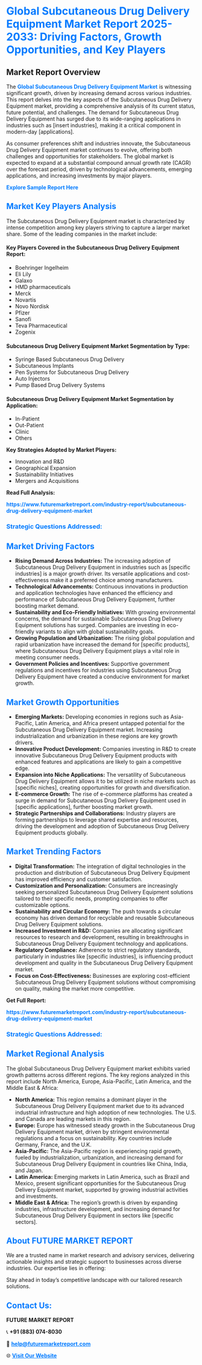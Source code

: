 <h1 style="color: #007BFF;">Global Subcutaneous Drug Delivery Equipment Market Report 2025-2033: Driving Factors, Growth Opportunities, and Key Players</h1>

<section id="overview">
<h2>Market Report Overview</h2>
<p>The <a href="https://www.futuremarketreport.com/industry-report/subcutaneous-drug-delivery-equipment-market" style="color: #007BFF; text-decoration: none;"><strong>Global Subcutaneous Drug Delivery Equipment Market</strong></a> is witnessing significant growth, driven by increasing demand across various industries. This report delves into the key aspects of the Subcutaneous Drug Delivery Equipment market, providing a comprehensive analysis of its current status, future potential, and challenges. The demand for Subcutaneous Drug Delivery Equipment has surged due to its wide-ranging applications in industries such as [insert industries], making it a critical component in modern-day [applications].</p>
<p>As consumer preferences shift and industries innovate, the Subcutaneous Drug Delivery Equipment market continues to evolve, offering both challenges and opportunities for stakeholders. The global market is expected to expand at a substantial compound annual growth rate (CAGR) over the forecast period, driven by technological advancements, emerging applications, and increasing investments by major players.</p>
</section>

<section id="overview">
<p><a href="https://www.futuremarketreport.com/request-sample/reportId=54767" style="color: #007BFF; text-decoration: none;"><strong>Explore Sample Report Here</strong></a></p>
</section>

<section id="key-players">
<h2 style="color: #007BFF;">Market Key Players Analysis</h2>
<p>The Subcutaneous Drug Delivery Equipment market is characterized by intense competition among key players striving to capture a larger market share. Some of the leading companies in the market include:</p>
<h4>Key Players Covered in the Subcutaneous Drug Delivery Equipment Report:</h4>
<ul><li>Boehringer Ingelheim</li><li>Eli Lily</li><li>Galaxo</li><li>HMD pharmaceuticals</li><li>Merck</li><li>Novartis</li><li>Novo Nordisk</li><li>Pfizer</li><li>Sanofi</li><li>Teva Pharmaceutical</li><li>Zogenix</li></ul>
<h4>Subcutaneous Drug Delivery Equipment Market Segmentation by Type:</h4>
<ul><li>Syringe Based Subcutaneous Drug Delivery</li><li>Subcutaneous Implants</li><li>Pen Systems for Subcutaneous Drug Delivery</li><li>Auto Injectors</li><li>Pump Based Drug Delivery Systems</li></ul>

<h4>Subcutaneous Drug Delivery Equipment Market Segmentation by Application:</h4>
<ul><li>In-Patient</li><li>Out-Patient</li><li>Clinic</li><li>Others</li></ul>
<p><strong>Key Strategies Adopted by Market Players:</strong></p>
<ul>
<li>Innovation and R&D</li>
<li>Geographical Expansion</li>
<li>Sustainability Initiatives</li>
<li>Mergers and Acquisitions</li>
</ul>
</section>

<section>
<p><strong>Read Full Analysis: </strong></p><a href="https://www.futuremarketreport.com/industry-report/subcutaneous-drug-delivery-equipment-market" style="color: #007BFF; text-decoration: none;"><strong>https://www.futuremarketreport.com/industry-report/subcutaneous-drug-delivery-equipment-market</strong></a>
<h3 style="color: #007BFF;">Strategic Questions Addressed:</h3>
</section>

<section id="driving-factors">
<h2 style="color: #007BFF;">Market Driving Factors</h2>
<ul>
<li><strong>Rising Demand Across Industries:</strong> The increasing adoption of Subcutaneous Drug Delivery Equipment in industries such as [specific industries] is a major growth driver. Its versatile applications and cost-effectiveness make it a preferred choice among manufacturers.</li>
<li><strong>Technological Advancements:</strong> Continuous innovations in production and application technologies have enhanced the efficiency and performance of Subcutaneous Drug Delivery Equipment, further boosting market demand.</li>
<li><strong>Sustainability and Eco-Friendly Initiatives:</strong> With growing environmental concerns, the demand for sustainable Subcutaneous Drug Delivery Equipment solutions has surged. Companies are investing in eco-friendly variants to align with global sustainability goals.</li>
<li><strong>Growing Population and Urbanization:</strong> The rising global population and rapid urbanization have increased the demand for [specific products], where Subcutaneous Drug Delivery Equipment plays a vital role in meeting consumer needs.</li>
<li><strong>Government Policies and Incentives:</strong> Supportive government regulations and incentives for industries using Subcutaneous Drug Delivery Equipment have created a conducive environment for market growth.</li>
</ul>
</section>

<section id="growth-opportunities">
<h2 style="color: #007BFF;">Market Growth Opportunities</h2>
<ul>
<li><strong>Emerging Markets:</strong> Developing economies in regions such as Asia-Pacific, Latin America, and Africa present untapped potential for the Subcutaneous Drug Delivery Equipment market. Increasing industrialization and urbanization in these regions are key growth drivers.</li>
<li><strong>Innovative Product Development:</strong> Companies investing in R&D to create innovative Subcutaneous Drug Delivery Equipment products with enhanced features and applications are likely to gain a competitive edge.</li>
<li><strong>Expansion into Niche Applications:</strong> The versatility of Subcutaneous Drug Delivery Equipment allows it to be utilized in niche markets such as [specific niches], creating opportunities for growth and diversification.</li>
<li><strong>E-commerce Growth:</strong> The rise of e-commerce platforms has created a surge in demand for Subcutaneous Drug Delivery Equipment used in [specific applications], further boosting market growth.</li>
<li><strong>Strategic Partnerships and Collaborations:</strong> Industry players are forming partnerships to leverage shared expertise and resources, driving the development and adoption of Subcutaneous Drug Delivery Equipment products globally.</li>
</ul>
</section>

<section id="trending-factors">
<h2 style="color: #007BFF;">Market Trending Factors</h2>
<ul>
<li><strong>Digital Transformation:</strong> The integration of digital technologies in the production and distribution of Subcutaneous Drug Delivery Equipment has improved efficiency and customer satisfaction.</li>
<li><strong>Customization and Personalization:</strong> Consumers are increasingly seeking personalized Subcutaneous Drug Delivery Equipment solutions tailored to their specific needs, prompting companies to offer customizable options.</li>
<li><strong>Sustainability and Circular Economy:</strong> The push towards a circular economy has driven demand for recyclable and reusable Subcutaneous Drug Delivery Equipment solutions.</li>
<li><strong>Increased Investment in R&D:</strong> Companies are allocating significant resources to research and development, resulting in breakthroughs in Subcutaneous Drug Delivery Equipment technology and applications.</li>
<li><strong>Regulatory Compliance:</strong> Adherence to strict regulatory standards, particularly in industries like [specific industries], is influencing product development and quality in the Subcutaneous Drug Delivery Equipment market.</li>
<li><strong>Focus on Cost-Effectiveness:</strong> Businesses are exploring cost-efficient Subcutaneous Drug Delivery Equipment solutions without compromising on quality, making the market more competitive.</li>
</ul>
</section>

<section>
<p><strong>Get Full Report: </strong></p><a href="https://www.futuremarketreport.com/industry-report/subcutaneous-drug-delivery-equipment-market" style="color: #007BFF; text-decoration: none;"><strong>https://www.futuremarketreport.com/industry-report/subcutaneous-drug-delivery-equipment-market</strong></a>
<h3 style="color: #007BFF;">Strategic Questions Addressed:</h3>
</section>


<section id="regional-analysis">
<h2 style="color: #007BFF;">Market Regional Analysis</h2>
<p>The global Subcutaneous Drug Delivery Equipment market exhibits varied growth patterns across different regions. The key regions analyzed in this report include North America, Europe, Asia-Pacific, Latin America, and the Middle East & Africa:</p>
<ul>
<li><strong>North America:</strong> This region remains a dominant player in the Subcutaneous Drug Delivery Equipment market due to its advanced industrial infrastructure and high adoption of new technologies. The U.S. and Canada are leading markets in this region.</li>
<li><strong>Europe:</strong> Europe has witnessed steady growth in the Subcutaneous Drug Delivery Equipment market, driven by stringent environmental regulations and a focus on sustainability. Key countries include Germany, France, and the U.K.</li>
<li><strong>Asia-Pacific:</strong> The Asia-Pacific region is experiencing rapid growth, fueled by industrialization, urbanization, and increasing demand for Subcutaneous Drug Delivery Equipment in countries like China, India, and Japan.</li>
<li><strong>Latin America:</strong> Emerging markets in Latin America, such as Brazil and Mexico, present significant opportunities for the Subcutaneous Drug Delivery Equipment market, supported by growing industrial activities and investments.</li>
<li><strong>Middle East & Africa:</strong> The region’s growth is driven by expanding industries, infrastructure development, and increasing demand for Subcutaneous Drug Delivery Equipment in sectors like [specific sectors].</li>
</ul>
</section>

<footer>
<h2 style="color: #007BFF;">About FUTURE MARKET REPORT</h2>
<p>We are a trusted name in market research and advisory services, delivering actionable insights and strategic support to businesses across diverse industries. Our expertise lies in offering:</p>

<p>Stay ahead in today’s competitive landscape with our tailored research solutions.</p>

<h2 style="color: #007BFF;">Contact Us:</h2>
<p><strong>FUTURE MARKET REPORT</strong></p>
<p>📞 <strong>+91 (883) 074-8030</strong></p>
<p>📧 <strong><a href="mailto:help@futuremarketreport.com" style="color: #007BFF;">help@futuremarketreport.com</a></strong></p>
<p>🌐 <strong><a href="https://www.futuremarketreport.com/" style="color: #007BFF;">Visit Our Website</a></strong></p>
</footer>